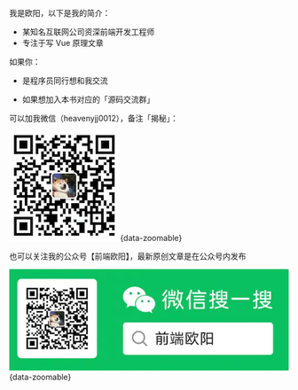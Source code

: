 我是欧阳，以下是我的简介：

- 某知名互联网公司资深前端开发工程师
- 专注于写 Vue 原理文章

如果你：

- 是程序员同行想和我交流

- 如果想加入本书对应的「源码交流群」

可以加我微信（heavenyjj0012），备注「揭秘」：

![wx](../images/guide/wx.webp){data-zoomable}


也可以关注我的公众号【前端欧阳】，最新原创文章是在公众号内发布

![qrcode](../images/guide/qrcode.webp){data-zoomable}
